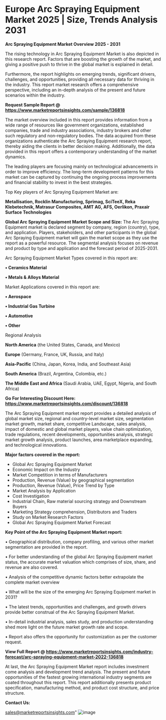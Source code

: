 # Europe Arc Spraying Equipment Market 2025 | Size, Trends Analysis 2031

<Strong> Arc Spraying Equipment Market Overview 2025 - 2031</strong>

The rising technology in Arc Spraying Equipment Market is also depicted in this research report. Factors that are boosting the growth of the market, and giving a positive push to thrive in the global market is explained in detail.

Furthermore, the report highlights on emerging trends, significant drivers, challenges, and opportunities, providing all necessary data for thriving in the industry. This report market research offers a comprehensive perspective, including an in-depth analysis of the present and future scenarios within the industry.

<strong>Request Sample Report @ <a href=https://www.marketreportsinsights.com/sample/136818>https://www.marketreportsinsights.com/sample/136818</a></strong>

The market overview included in this report provides information from a wide range of resources like government organizations, established companies, trade and industry associations, industry brokers and other such regulatory and non-regulatory bodies. The data acquired from these organizations authenticate the Arc Spraying Equipment research report, thereby aiding the clients in better decision making. Additionally, the data provided in this report offers a contemporary understanding of the market dynamics.

The leading players are focusing mainly on technological advancements in order to improve efficiency. The long-term development patterns for this market can be captured by continuing the ongoing process improvements and financial stability to invest in the best strategies.

Top Key players of Arc Spraying Equipment Market are:

<strong>Metallisation, Rocklin Manufacturing, Sprimag, SciTeeX, Reka Klebetechnik, Matrasur Composites, AMT AG, AFS, Oerlikon, Praxair Surface Technologies</strong>

<strong><b>Global Arc Spraying Equipment Market Scope and Size:</b></strong>
The Arc Spraying Equipment market is declared segment by company, region (country), type, and application. Players, stakeholders, and other participants in the global Arc Spraying Equipment market will gain the market scope as they use the report as a powerful resource. The segmental analysis focuses on revenue and product by type and application and the forecast period of 2025-2031.

Arc Spraying Equipment Market Types covered in this report are:

<strong>• Ceramics Material

• Metals & Alloys Material</strong>

Market Applications covered in this report are:

<strong>• Aerospace

• Industrial Gas Turbine

• Automotive

• Other</strong> 

Regional Analysis

<strong>North America</strong> (the United States, Canada, and Mexico)

<strong>Europe</strong> (Germany, France, UK, Russia, and Italy)

<strong>Asia-Pacific</strong> (China, Japan, Korea, India, and Southeast Asia)

<strong>South America</strong> (Brazil, Argentina, Colombia, etc.)

<strong>The Middle East and Africa</strong> (Saudi Arabia, UAE, Egypt, Nigeria, and South Africa)

<strong>Go For Interesting Discount Here: <a href=https://www.marketreportsinsights.com/discount/136818>https://www.marketreportsinsights.com/discount/136818</a></strong>

The Arc Spraying Equipment market report provides a detailed analysis of global market size, regional and country-level market size, segmentation market growth, market share, competitive Landscape, sales analysis, impact of domestic and global market players, value chain optimization, trade regulations, recent developments, opportunities analysis, strategic market growth analysis, product launches, area marketplace expanding, and technological innovations.

<strong><b>Major factors covered in the report:</b></strong>
<ul>
  <li>Global Arc Spraying Equipment Market </li>
  <li>Economic Impact on the Industry</li>
  <li>Market Competition in terms of Manufacturers</li>
  <li>Production, Revenue (Value) by geographical segmentation</li>
  <li>Production, Revenue (Value), Price Trend by Type</li>
  <li>Market Analysis by Application</li>
  <li>Cost Investigation</li>
  <li>Industrial Chain, Raw material sourcing strategy and Downstream Buyers</li>
  <li>Marketing Strategy comprehension, Distributors and Traders</li>
  <li>Study on Market Research Factors</li>
  <li>Global Arc Spraying Equipment Market Forecast</li>
</ul>

<strong><b>Key Point of the Arc Spraying Equipment Market report:</b></strong>

• Geographical distribution, company profiling, and various other market segmentation are provided in the report.

• For better understanding of the global Arc Spraying Equipment market status, the accurate market valuation which comprises of size, share, and revenue are also covered.

• Analysis of the competitive dynamic factors better extrapolate the complete market overview

• What will be the size of the emerging Arc Spraying Equipment market in 2031?

• The latest trends, opportunities and challenges, and growth drivers provide better construal of the Arc Spraying Equipment Market.

• In-detail industrial analysis, sales study, and production understanding shed more light on the future market growth rate and scope.

• Report also offers the opportunity for customization as per the customer request.

<strong><b>View Full Report @ <a href=https://www.marketreportsinsights.com/industry-forecast/arc-spraying-equipment-market-2022-136818>https://www.marketreportsinsights.com/industry-forecast/arc-spraying-equipment-market-2022-136818</a></b></strong>


At last, the Arc Spraying Equipment Market report includes investment come analysis and development trend analysis. The present and future opportunities of the fastest growing international industry segments are coated throughout this report. This report additionally presents product specification, manufacturing method, and product cost structure, and price structure.

<strong>Contact Us:</strong>

sales@marketreportsinsights.com"
![image](https://github.com/user-attachments/assets/5ef18ccb-8509-4273-95f5-91f59d33b0f8)
